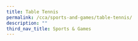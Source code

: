 ```yaml
---
title: Table Tennis
permalink: /cca/sports-and-games/table-tennis/
description: ""
third_nav_title: Sports & Games
---
```

